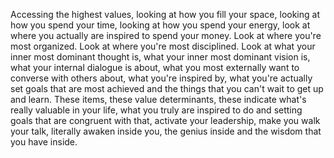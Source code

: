  Accessing the highest values, looking at how you fill your space, looking at how you spend your time, looking at how you spend your energy, look at where you actually are inspired to spend your money. Look at where you're most organized. Look at where you're most disciplined. Look at what your inner most dominant thought is, what your inner most dominant vision is, what your internal dialogue is about, what you most externally want to converse with others about, what you're inspired by, what you're actually set goals that are most achieved and the things that you can't wait to get up and learn. These items, these value determinants, these indicate what's really valuable in your life, what you truly are inspired to do and setting goals that are congruent with that, activate your leadership, make you walk your talk, literally awaken inside you, the genius inside and the wisdom that you have inside.